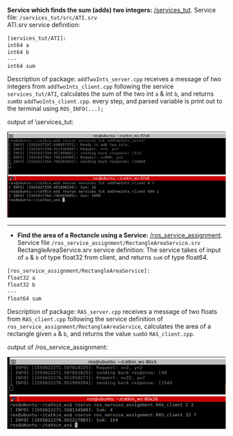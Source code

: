 **Service which finds the sum (adds) two integers:** [/services_tut](
https://github.com/Philori22/ROS_examples/tree/master/services_Examples/services_tut).
Service file: `/services_tut/src/ATI.srv` <br>
ATI.srv service definition:
 ```
[services_tut/ATI]:
int64 a
int64 b
---
int64 sum
 ```
Description of package: `addTwoInts_server.cpp` receives a message of two integers from `addTwoInts_client.cpp` following the service `services_tut/ATI`, calculates the sum of the two int `a` & int `b`, and returns `sum`to `addTwoInts_client.cpp`. every step, and parsed variable is print out to the terminal using `ROS_INFO(...);`

  
output of \services_tut:

![Output](https://github.com/Philori22/ROS_examples/blob/master/services_Examples/Screenshot%202020-06-08%20at%2012.56.21.png)

_____________________________________________________________________________________________________________

*  **Find the area of a Rectancle using a Service:** [/ros_service_assignment](https://github.com/Philori22/ROS_examples/tree/master/services_Examples/ros_service_assignment).
  Service file `/ros_service_assignment/RectangleAreaService.srv` <br>
  RectangleAreaService.srv service definition: The service takes of input of `a` & `b` of type float32 from client, and returns `sum` of type float64.
  ```
[ros_service_assignment/RectangleAreaService]:
float32 a
float32 b
---
float64 sum

  ```
  Description of package: `RAS_server.cpp` receives a message of two floats from `RAS_client.cpp` following the service definition of `ros_service_assignment/RectangleAreaService`, calculates the area of a rectangle given `a` & `b`, and returns the value `sum`to `RAS_client.cpp`.

output of /ros_service_assignment:

![Output](https://github.com/Philori22/ROS_examples/blob/master/services_Examples/Screenshot%202020-06-08%20at%2014.18.14.png)


